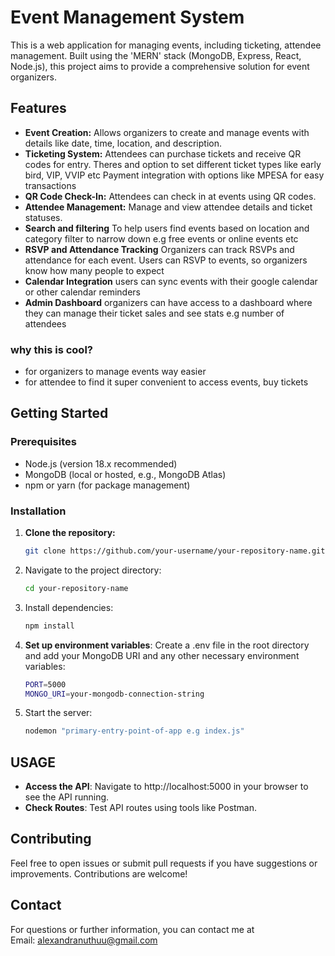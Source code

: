 # Event Management System

This is a web application for managing events, including ticketing, attendee management. Built using the 'MERN' stack (MongoDB, Express, React, Node.js), this project aims to provide a comprehensive solution for event organizers.

## Features

- **Event Creation:** Allows organizers to create and manage events with details like date, time, location, and description.
- **Ticketing System:** 
Attendees can purchase tickets and receive QR codes for entry.
Theres and option to set different ticket types like early bird, VIP, VVIP etc
Payment integration with options like MPESA for easy transactions
- **QR Code Check-In:** Attendees can check in at events using QR codes.
- **Attendee Management:** Manage and view attendee details and ticket statuses.
- **Search and filtering**
To help users find events based on location and category
filter to narrow down e.g free events or online events etc
- **RSVP and Attendance Tracking**
Organizers can track RSVPs and attendance for each event.
Users can RSVP to events, so organizers know how many people to expect
- **Calendar Integration**
users can sync events with their google calendar or other calendar reminders
- **Admin Dashboard**
organizers can have access to a dashboard where they can manage their ticket sales and see stats e.g number of attendees

### why this is cool? 
- for organizers to manage events way easier
- for attendee to find it super convenient to access events, buy tickets

## Getting Started

### Prerequisites

- Node.js (version 18.x recommended)
- MongoDB (local or hosted, e.g., MongoDB Atlas)
- npm or yarn (for package management)

### Installation

1. **Clone the repository:**
   ```bash
   git clone https://github.com/your-username/your-repository-name.git
    ```
2. Navigate to the project directory:
    ```bash
    cd your-repository-name
    ```
3. Install dependencies:
    ```bash
    npm install
    ```
4. **Set up environment variables**: Create a .env file in the root directory and add your MongoDB URI and any other necessary environment variables:
    ```bash
    PORT=5000
    MONGO_URI=your-mongodb-connection-string
    ```
5. Start the server:
    ```bash
    nodemon "primary-entry-point-of-app e.g index.js"
    ```
   
## USAGE
- **Access the API**: Navigate to http://localhost:5000 in your browser to see the API running.
- **Check Routes**: Test API routes using tools like Postman.

## Contributing
Feel free to open issues or submit pull requests if you have suggestions or improvements. Contributions are welcome!

## Contact
For questions or further information, you can contact me at  
Email: <a href="alexandranuthuu@gmail.com">alexandranuthuu@gmail.com</a>


